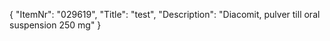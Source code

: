 {
  "ItemNr": "029619",
  "Title": "test",
  "Description": "Diacomit, pulver till oral suspension 250 mg"
}